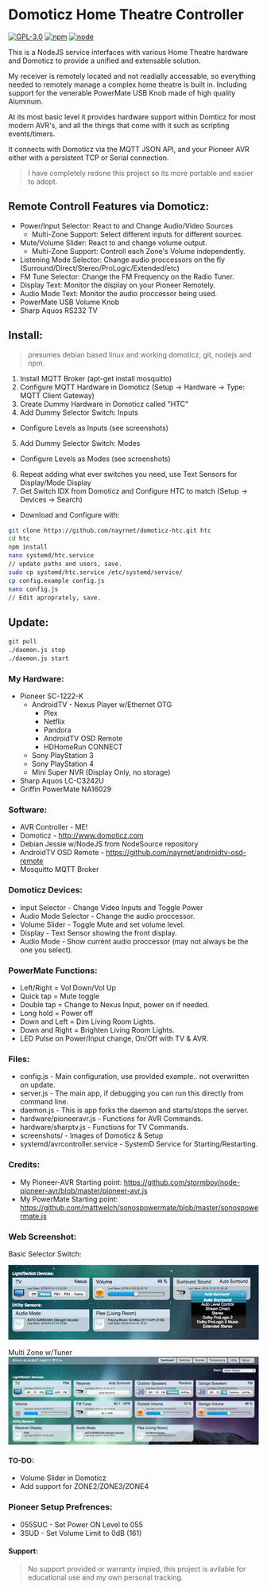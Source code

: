 # Domoticz Home Theatre Controller
[![GPL-3.0](https://img.shields.io/badge/license-GPL-blue.svg)]()
[![npm](https://img.shields.io/npm/v/npm.svg)]()
[![node](https://img.shields.io/node/v/gh-badges.svg)]()

This is a NodeJS service interfaces with various Home Theatre hardware and Domoticz to provide a unified and extensable solution. 

My receiver is remotely located and not readially accessable, so everything needed to remotely manage a complex home theatre is built in.
Including support for the venerable PowerMate USB Knob made of high quality Aluminum.

At its most basic level it provides hardware support within Domticz for most modern AVR's, and all the things that come with it such as scripting events/timers.

It connects with Domoticz via the MQTT JSON API, and your Pioneer AVR either with a persistent TCP or Serial connection.

> I have completely redone this project so its more portable and easier to adopt.

## Remote Controll Features via Domoticz:
* Power/Input Selector: React to and Change Audio/Video Sources
  * Multi-Zone Support: Select different inputs for different sources.
* Mute/Volume Slider: React to and change volume output.
  * Multi-Zone Support: Controll each Zone's Volume independently.
* Listening Mode Selector: Change audio proccessors on the fly (Surround/Direct/Stereo/ProLogic/Extended/etc)
* FM Tune Selector: Change the FM Frequency on the Radio Tuner.
* Display Text: Monitor the display on your Pioneer Remotely.
* Audio Mode Text: Monitor the audio proccessor being used.
* PowerMate USB Volume Knob
* Sharp Aquos RS232 TV

## Install:
> presumes debian based linux and working domoticz, git, nodejs and npm.

1. Install MQTT Broker (apt-get install mosquitto)
2. Configure MQTT Hardware in Domoticz (Setup -> Hardware -> Type: MQTT Client Gateway)
3. Create Dummy Hardware in Domoticz called "HTC"
4. Add Dummy Selector Switch: Inputs
  * Configure Levels as Inputs (see screenshots)
5. Add Dummy Selector Switch: Modes
  * Configure Levels as Modes (see screenshots)
6. Repeat adding what ever switches you need, use Text Sensors for Display/Mode Display
7. Get Switch IDX from Domoticz and Configure HTC to match (Setup -> Devices -> Search)
  * Download and Configure with:
```bash
git clone https://github.com/nayrnet/domoticz-htc.git htc
cd htc
npm install
nano systemd/htc.service
// update paths and users, save.
sudo cp systemd/htc.service /etc/systemd/service/
cp config.example config.js
nano config.js
// Edit aproprately, save.
```

## Update:
```bash
git pull
./daemon.js stop
./daemon.js start
```

### My Hardware:
* Pioneer SC-1222-K
  * AndroidTV -  Nexus Player w/Ethernet OTG
    * Plex
    * Netflix
    * Pandora
    * AndroidTV OSD Remote
    * HDHomeRun CONNECT
  * Sony PlayStation 3
  * Sony PlayStation 4
  * Mini Super NVR (Display Only, no storage)
* Sharp Aquos LC-C3242U
* Griffin PowerMate NA16029

### Software:
* AVR Controller - ME!
* Domoticz - http://www.domoticz.com
* Debian Jessie w/NodeJS from NodeSource repository
* AndroidTV OSD Remote - https://github.com/nayrnet/androidtv-osd-remote
* Mosquitto MQTT Broker

### Domoticz Devices:
* Input Selector - Change Video Inputs and Toggle Power
* Audio Mode Selector - Change the audio proccessor.
* Volume Slider - Toggle Mute and set volume level.
* Display - Text Sensor showing the front display.
* Audio Mode - Show current audio proccessor (may not always be the one you select).

### PowerMate Functions: 
* Left/Right = Vol Down/Vol Up
* Quick tap = Mute toggle
* Double tap = Change to Nexus Input, power on if needed.
* Long hold = Power off
* Down and Left = Dim Living Room Lights.
* Down and Right = Brighten Living Room Lights.
* LED Pulse on Power/Input change, On/Off with TV & AVR.

### Files:
* config.js - Main configuration, use provided example.. not overwritten on update.
* server.js - The main app, if debugging you can run this directly from command line.
* daemon.js - This is app forks the daemon and starts/stops the server.
* hardware/pioneeravr.js - Functions for AVR Commands.
* hardware/sharptv.js - Functions for TV Commands.
* screenshots/ - Images of Domoticz & Setup
* systemd/avrcontroller.service - SystemD Service for Starting/Restarting.

### Credits:
* My Pioneer-AVR Starting point: https://github.com/stormboy/node-pioneer-avr/blob/master/pioneer-avr.js
* My PowerMate Starting point: https://github.com/mattwelch/sonospowermate/blob/master/sonospowermate.js

### Web Screenshot:
Basic Selector Switch:

![Domoticz Selector Switch](screenshots/screenshot-button.png)

Multi Zone w/Tuner
![Domoticz Zones](screenshots/screenshot-zones-tuner.png)

#### TO-DO:
* Volume Slider in Domoticz
* Add support for ZONE2/ZONE3/ZONE4

### Pioneer Setup Prefrences:
* 055SUC  - Set Power ON Level to 055
* 3SUD - Set Volume Limit to 0dB (161)

#### Support:
> No support provided or warranty impied, this project is avilable for educational use and my own personal tracking.
